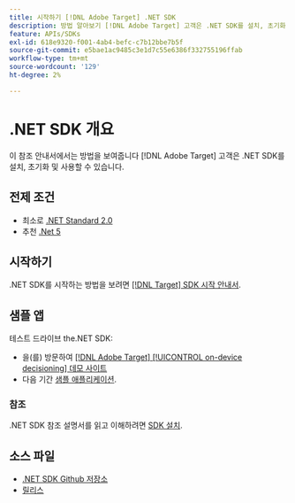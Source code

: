 ```yaml
---
title: 시작하기 [!DNL Adobe Target] .NET SDK
description: 방법 알아보기 [!DNL Adobe Target] 고객은 .NET SDK를 설치, 초기화 및 사용할 수 있습니다.
feature: APIs/SDKs
exl-id: 618e9320-f001-4ab4-befc-c7b12bbe7b5f
source-git-commit: e5bae1ac9485c3e1d7c55e6386f332755196ffab
workflow-type: tm+mt
source-wordcount: '129'
ht-degree: 2%

---
```


# .NET SDK 개요

이 참조 안내서에서는 방법을 보여줍니다 [!DNL Adobe Target] 고객은 .NET SDK를 설치, 초기화 및 사용할 수 있습니다.

## 전제 조건

* 최소로 [.NET Standard 2.0](https://github.com/dotnet/standard/blob/v2.1.0/docs/versions/netstandard2.0.md)
* 추천 [.Net 5](https://github.com/dotnet/core/blob/main/release-notes/5.0/README.md)

## 시작하기

.NET SDK를 시작하는 방법을 보려면 [[!DNL Target] SDK 시작 안내서](../sdk-guides/getting-started/getting-started.md).

## 샘플 앱

테스트 드라이브 the.NET SDK:

* 을(를) 방문하여 [[!DNL Adobe Target] [!UICONTROL on-device decisioning] 데모 사이트](https://github.com/adobe/on-device-decisioning-demo-site)
* 다음 기간 [샘플 애플리케이션](../sdk-guides/sample-apps/sample-apps.md).

### 참조

.NET SDK 참조 설명서를 읽고 이해하려면 [SDK 설치](install-sdk.md).

## 소스 파일

* [.NET SDK Github 저장소](https://github.com/adobe/target-dotnet-sdk)
* [릴리스](https://github.com/adobe/target-dotnet-sdk/releases)
